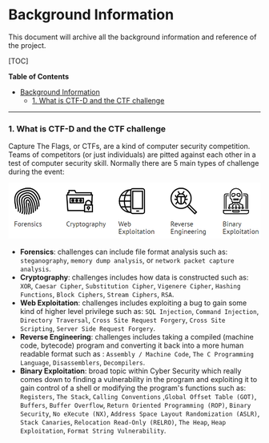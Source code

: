 # Background Information 

This document will archive all the background information and reference of the project.

[TOC]

**Table of Contents**

- [Background Information](#background-information)
    + [1. What is CTF-D and the CTF challenge](#1-what-is-ctf-d-and-the-ctf-challenge)



------

### 1. What is CTF-D and the CTF challenge 

Capture The Flags, or CTFs, are a kind of computer security competition. Teams of competitors (or just individuals) are pitted against each other in a test of computer security skill. Normally there are 5 main types of challenge during the event: 

![](img/bg/introduction.png)

- **Forensics**: challenges can include file format analysis such as: `steganography`, `memory dump analysis`, or `network packet capture analysis`.
- **Cryptography**: challenges includes how data is constructed such as: `XOR`, `Caesar Cipher`, `Substitution Cipher`, `Vigenere Cipher`, `Hashing Functions`, `Block Ciphers`, `Stream Ciphers`, `RSA`. 
- **Web Exploitation**: challenges  includes exploiting a bug to gain some kind of higher level privilege such as:  `SQL Injection`, `Command Injection`, `Directory Traversal`, `Cross Site Request Forgery`, `Cross Site Scripting`, `Server Side Request Forgery`. 
- **Reverse Engineering**: challenges includes  taking a compiled (machine code, bytecode) program and converting it back into a more human readable format such as : `Assembly / Machine Code`, `The C Programming Language`, `Disassemblers`, `Decompilers`. 
- **Binary Exploitation**:  broad topic within Cyber Security which really comes down to finding a vulnerability in the program and exploiting it to gain control of a shell or modifying the program's functions such as: `Registers`, `The Stack`, `Calling Conventions` ,`Global Offset Table (GOT)`, `Buffers`, `Buffer Overflow`, `Return Oriented Programming (ROP)`, `Binary Security`,  `No eXecute (NX)`, `Address Space Layout Randomization (ASLR)`, `Stack Canaries`, `Relocation Read-Only (RELRO)`, `The Heap`, `Heap Exploitation`, `Format String Vulnerability`. 